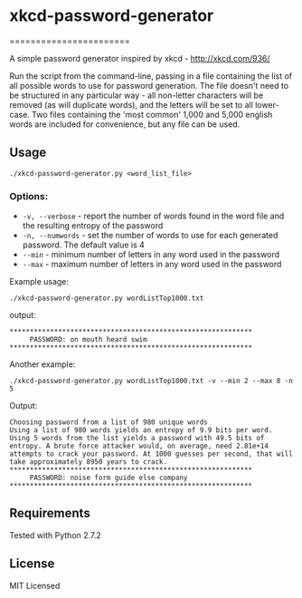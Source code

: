 # xkcd-password-generator
=======================

A simple password generator inspired by xkcd - http://xkcd.com/936/

Run the script from the command-line, passing in a file containing the list of all possible words to use for password generation. The file doesn't need to be structured in any particular way - all non-letter characters will be removed (as will duplicate words), and the letters will be set to all lower-case. Two files containing the 'most common' 1,000 and 5,000 english words are included for convenience, but any file can be used.


## Usage 

````
./xkcd-password-generator.py <word_list_file>
````

### Options:

 * `-v, --verbose` - report the number of words found in the word file and the resulting entropy of the password
 * `-n, --numwords` - set the number of words to use for each generated password. The default value is 4
 * `--min` - minimum number of letters in any word used in the password
 * `--max` - maximum number of letters in any word used in the password

Example usage:

````
./xkcd-password-generator.py wordListTop1000.txt
````
output:
````
************************************************************
     PASSWORD: on mouth heard swim 
************************************************************
````

Another example:

````
./xkcd-password-generator.py wordListTop1000.txt -v --min 2 --max 8 -n 5
````
Output:
````
Choosing password from a list of 980 unique words
Using a list of 980 words yields an entropy of 9.9 bits per word.
Using 5 words from the list yields a password with 49.5 bits of
entropy. A brute force attacker would, on average, need 2.81e+14
attempts to crack your password. At 1000 guesses per second, that will
take approximately 8950 years to crack.
************************************************************
     PASSWORD: noise form guide else company 
************************************************************
````

## Requirements
Tested with Python 2.7.2

## License
MIT Licensed
